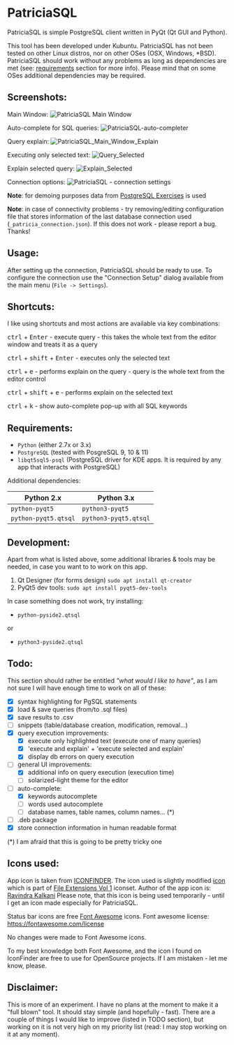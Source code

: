 PatriciaSQL
=============

PatriciaSQL is simple PostgreSQL client written in PyQt (Qt GUI and Python). 

This tool has been developed under Kubuntu. PatriciaSQL has not been tested on other Linux distros, nor on other OSes (OSX, Windows, *BSD). PatriciaSQL should work without any problems as long as dependencies are met (see: [requirements](https://github.com/MaciekTalaska/PatriciaSQL#requirements) section for more info). Please mind that on some OSes additional dependencies may be required.


Screenshots:
------------

Main Window:
![PatriciaSQL Main Window](doc/PatriciaSQL-main.png)

Auto-complete for SQL queries:
![PatriciaSQL-auto-completer](doc/PatriciaSQL-auto-completer.png)

Query explain:
![PatriciaSQL_Main_Window_Explain](doc/PatriciaSQL-main-explain.png)

Executing only selected text:
![Query_Selected](doc/PatriciaSQL-main-execute-selected.png)

Explain selected query:
![Explain_Selected](doc/PatriciaSQL-main-explain-selected.png)

Connection options:
![PatriciaSQL - connection settings](doc/PatriciaSQL-connection_settings.png)


**Note**: for demoing purposes data from [PostgreSQL Exercises](https://pgexercises.com/) is used

**Note**: in case of connectivity problems - try removing/editing configuration file that stores information of the last database connection used (`_patricia_connection.json`). If this does not work - please report a bug. Thanks!

Usage:
------

After setting up the connection, PatriciaSQL should be ready to use. To configure the connection use the "Connection Setup" dialog available from the main menu (`File -> Settings`).

Shortcuts:
----------
I like using shortcuts and most actions are available via key combinations:

<kbd>ctrl</kbd> + <kbd>Enter</kbd> - execute query - this takes the whole text from the editor window and treats it as a query

<kbd>ctrl</kbd> + <kbd>shift</kbd> + <kbd>Enter</kbd> - executes only the selected text

<kbd>ctrl</kbd> + <kbd>e</kbd> - performs explain on the query - query is the whole text from the editor control

<kbd>ctrl</kbd> + <kbd>shift</kbd> + <kbd>e</kbd> - performs explain on the selected text

<kbd>ctrl</kbd> + <kbd>k</kbd> - show auto-complete pop-up with all SQL keywords


Requirements:
---------------

- `Python` (either 2.7x or 3.x)
- `PostgreSQL` (tested with PosgreSQL 9, 10 & 11)
- `libqt5sql5-psql`  (PostgreSQL driver for KDE apps. It is required by any app that interacts with PostgreSQL)

Additional dependencies:

|Python 2.x | Python 3.x |
|-----------|------------|
| `python-pyqt5` | `python3-pyqt5` |
| `python-pyqt5.qtsql` | `python3-pyqt5.qtsql` |

Development:
--------------

Apart from what is listed above, some additional libraries & tools may be needed, in case you want to to work on this app.

1. Qt Designer (for forms design) `sudo apt install qt-creator`
2. PyQt5 dev tools: `sudo apt install pyqt5-dev-tools`

In case something does not work, try installing:
  * `python-pyside2.qtsql`
  
  or
  
  * `python3-pyside2.qtsql`

Todo:
------
This section should rather be entitled *"what would I like to have"*, as I am not sure I will have enough time to work on all of these:

 - [x] syntax highlighting for PgSQL statements
 - [x] load & save queries (from/to .sql files)
 - [x] save results to .csv
 - [ ] snippets (table/database creation, modification, removal...)
 - [x] query execution improvements:
    - [x] execute only highlighted text (execute one of many queries)
    - [x] 'execute and explain' + 'execute selected and explain'
    - [x] display db errors on query execution
 - [ ] general UI improvements:
    - [x] additional info on query execution (execution time)
    - [ ] solarized-light theme for the editor
 - [ ] auto-complete:
    - [x] keywords autocomplete
    - [ ] words used autocomplete
    - [ ] database names, table names, column names... (*)
 - [ ] .deb package
 - [x] store connection information in human readable format
   
(*) I am afraid that this is going to be pretty tricky one


Icons used:
-----------

App icon is taken from [ICONFINDER](https://www.iconfinder.com). The icon used is slightly modified [icon](https://www.iconfinder.com/icons/3876341/data_database_extension_file_sql_icon) which is part of [File Extensions Vol 1](https://www.iconfinder.com/iconsets/file-extension-vol-1) iconset.
Author of the app icon is: [Ravindra Kalkani](https://www.iconfinder.com/UN-icon)
Please note, that this icon is being used temporarily - until I get an icon made especially for PatriciaSQL.

Status bar icons are free [Font Awesome](https://fontawesome.com/icons?d=gallery&m=free) icons.
Font awesome license: https://fontawesome.com/license

No changes were made to Font Awesome icons.


To my best knowledge both Font Awesome, and the icon I found on IconFinder are free to use for OpenSource projects. If I am mistaken - let me know, please.

Disclaimer:
--------------
This is more of an experiment. I have no plans at the moment to make it a "full blown" tool. It should stay simple (and hopefully - fast). There are a couple of things I would like to improve (listed in TODO section), but working on it is not very high on my priority list (read: I may stop working on it at any moment).
